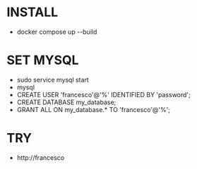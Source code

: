 # INSTALL

- docker compose up --build

# SET MYSQL 
- sudo service mysql start
- mysql
- CREATE USER 'francesco'@'%' IDENTIFIED BY 'password';
- CREATE DATABASE my_database;
- GRANT ALL ON my_database.* TO 'francesco'@'%';

# TRY

- http://francesco